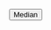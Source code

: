 <html>
<head>

<button type="button" onclick= "myfunction()">Median</button>

<p id="Input1"></p>
<p id="Input2"></p>
<p id="Input3"></p>
<p id="Input4"></p>
<p id="Input5"></p>


<script>
function myfunction () {  
var Input1 = prompt ("Please enter first number");
var Input2 = prompt ("Please enter second number");
var Input3 = prompt ("Please enter third number");
var Input4 = prompt ("Please enter fourth number");
var Input5 = prompt ("Please enter fifth number");
    if (doc != null) { 
  document.getElementById("Input1").innerHTML =
  document.getElementById("Input2").innerHTML =
  document.getElementById("Input3").innerHTML =
  document.getElementById("Input4").innerHTML =
  document.getElementById("Input5").innerHTML =
const median = arr => {
  const mid = Math.floor(arr.length / 2),
    nums = [...arr].sort((a, b) => a - b);
  return arr.length % 2 !== 0 ? nums[mid] : (nums[mid - 1] + nums[mid]) / 2;
};
console.log(median([Input1, Input2, Input3, Input4, Input5]));
  }
}
  
</script>


</head>
</html>

